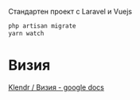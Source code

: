 Стандартен проект с Laravel и Vuejs

``` bash
php artisan migrate
yarn watch
```
# Визия
[Klendr / Визия - google docs](https://docs.google.com/document/d/1SE2d2kQyxQyFUo8SFSf13mSoyjzNKpVrj7eqXO9qEzM/edit?usp=sharing)